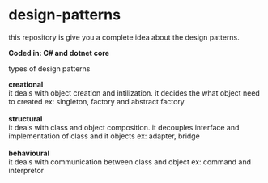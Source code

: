 # design-patterns
this repository is give you a complete idea about the design patterns. 

**Coded in: C# and dotnet core**

types of design patterns

**creational** <br />
   it deals with object creation and intilization. it decides the what object need to created
   ex: singleton, factory and abstract factory
   <br />
   <br />
**structural** <br />
  it deals with class and object composition. it decouples interface and implementation of class and it objects
  ex:  adapter, bridge
  <br />
  <br />
**behavioural** <br />
   it deals with communication between class and object
   ex: command and interpretor
